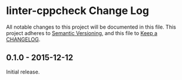 # linter-cppcheck Change Log #

All notable changes to this project will be documented in this file. This
project adheres to [Semantic Versioning], and this file to [Keep a CHANGELOG].

## 0.1.0 - 2015-12-12 ##

Initial release.

  [Keep a CHANGELOG]: http://keepachangelog.com

  [Semantic Versioning]: http://semver.org
